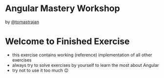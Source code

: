 # Angular Mastery Workshop

by [@tomastrajan](https://twitter.com/tomastrajan)

# Welcome to Finished Exercise

* this exercise contains working (reference) implementation of all other exercises
* always try to solve exercises by yourself to learn the most about Angular
* try not to use it too much 😉

